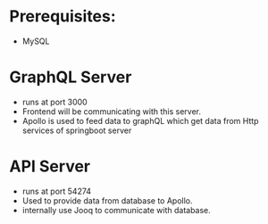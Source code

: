 # Prerequisites:
- MySQL


# GraphQL Server

- runs at port 3000
- Frontend will be communicating with this server.
- Apollo is used to feed data to graphQL which get data from Http services of springboot server


# API Server

- runs at port 54274
- Used to provide data from database to Apollo.
- internally use Jooq to communicate with database.
